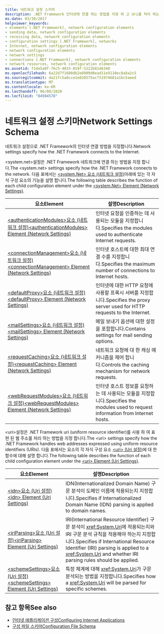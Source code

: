 ```yaml
---
title: 네트워크 설정 스키마
description: .NET Framework 인터넷에 연결 하는 방법을 지정 하 고 Uri를 처리 하는 방법을 지정 하는 네트워크 설정에 대 한 스키마에 대해 알아봅니다.
ms.date: 03/30/2017
helpviewer_keywords:
- elements [.NET Framework], network configuration elements
- sending data, network configuration elements
- receiving data, network configuration elements
- configuration settings [.NET Framework], networks
- Internet, network configuration elements
- network configuration elements
- network settings
- connections [.NET Framework], network configuration elements
- network resources, network configuration elements
ms.assetid: f1de5a0f-76c5-4833-819f-5222b8146340
ms.openlocfilehash: 6a22d7f1608db2e8909d0ead11e9110ec8a8a2c5
ms.sourcegitcommit: da21fc5a8cce1e028575acf31974681a1bc5aeed
ms.translationtype: MT
ms.contentlocale: ko-KR
ms.lasthandoff: 06/08/2020
ms.locfileid: "84504578"
---
```

# <a name="network-settings-schema"></a><span data-ttu-id="fb0d7-103">네트워크 설정 스키마</span><span class="sxs-lookup"><span data-stu-id="fb0d7-103">Network Settings Schema</span></span>
<span data-ttu-id="fb0d7-104">네트워크 설정으로 .NET Framework의 인터넷 연결 방법을 지정합니다.</span><span class="sxs-lookup"><span data-stu-id="fb0d7-104">Network settings specify how the .NET Framework connects to the Internet.</span></span>

<span data-ttu-id="fb0d7-105">\<system.net>설정은 .NET Framework 네트워크에 연결 하는 방법을 지정 합니다.</span><span class="sxs-lookup"><span data-stu-id="fb0d7-105">The \<system.net> settings specify how the .NET Framework connects to the network.</span></span> <span data-ttu-id="fb0d7-106">다음 표에서는 [ \<system.Net> 요소 (네트워크 설정)](system-net-element-network-settings.md)아래에 있는 각 자식 구성 요소의 기능을 설명 합니다.</span><span class="sxs-lookup"><span data-stu-id="fb0d7-106">The following table describes the function of each child configuration element under the [\<system.Net> Element (Network Settings)](system-net-element-network-settings.md).</span></span>  
  
|<span data-ttu-id="fb0d7-107">요소</span><span class="sxs-lookup"><span data-stu-id="fb0d7-107">Element</span></span>|<span data-ttu-id="fb0d7-108">설명</span><span class="sxs-lookup"><span data-stu-id="fb0d7-108">Description</span></span>|  
|-------------|-----------------|  
|[<span data-ttu-id="fb0d7-109">\<authenticationModules>요소 (네트워크 설정)</span><span class="sxs-lookup"><span data-stu-id="fb0d7-109">\<authenticationModules> Element (Network Settings)</span></span>](authenticationmodules-element-network-settings.md)|<span data-ttu-id="fb0d7-110">인터넷 요청을 인증하는 데 사용되는 모듈을 지정합니다.</span><span class="sxs-lookup"><span data-stu-id="fb0d7-110">Specifies the modules used to authenticate Internet requests.</span></span>|  
|[<span data-ttu-id="fb0d7-111">\<connectionManagement>요소 (네트워크 설정)</span><span class="sxs-lookup"><span data-stu-id="fb0d7-111">\<connectionManagement> Element (Network Settings)</span></span>](connectionmanagement-element-network-settings.md)|<span data-ttu-id="fb0d7-112">인터넷 호스트에 대한 최대 연결 수를 지정합니다.</span><span class="sxs-lookup"><span data-stu-id="fb0d7-112">Specifies the maximum number of connections to Internet hosts.</span></span>|  
|[<span data-ttu-id="fb0d7-113">\<defaultProxy>요소 (네트워크 설정)</span><span class="sxs-lookup"><span data-stu-id="fb0d7-113">\<defaultProxy> Element (Network Settings)</span></span>](defaultproxy-element-network-settings.md)|<span data-ttu-id="fb0d7-114">인터넷에 대한 HTTP 요청에 사용할 프록시 서버를 지정합니다.</span><span class="sxs-lookup"><span data-stu-id="fb0d7-114">Specifies the proxy server used for HTTP requests to the Internet.</span></span>|  
|[<span data-ttu-id="fb0d7-115">\<mailSettings>요소 (네트워크 설정)</span><span class="sxs-lookup"><span data-stu-id="fb0d7-115">\<mailSettings> Element (Network Settings)</span></span>](mailsettings-element-network-settings.md)|<span data-ttu-id="fb0d7-116">메일 보내기 옵션에 대한 설정을 포함합니다.</span><span class="sxs-lookup"><span data-stu-id="fb0d7-116">Contains settings for mail sending options.</span></span>|  
|[<span data-ttu-id="fb0d7-117">\<requestCaching>요소 (네트워크 설정)</span><span class="sxs-lookup"><span data-stu-id="fb0d7-117">\<requestCaching> Element (Network Settings)</span></span>](requestcaching-element-network-settings.md)|<span data-ttu-id="fb0d7-118">네트워크 요청에 대 한 캐싱 메커니즘을 제어 합니다.</span><span class="sxs-lookup"><span data-stu-id="fb0d7-118">Controls the caching mechanism for network requests.</span></span>|  
|[<span data-ttu-id="fb0d7-119">\<webRequestModules>요소 (네트워크 설정)</span><span class="sxs-lookup"><span data-stu-id="fb0d7-119">\<webRequestModules> Element (Network Settings)</span></span>](webrequestmodules-element-network-settings.md)|<span data-ttu-id="fb0d7-120">인터넷 호스트 정보를 요청하는 데 사용되는 모듈을 지정합니다.</span><span class="sxs-lookup"><span data-stu-id="fb0d7-120">Specifies the modules used to request information from Internet hosts.</span></span>|  
  
<span data-ttu-id="fb0d7-121">\<uri>설정은 .NET Framework uri (uniform resource identifier)를 사용 하 여 표현 된 웹 주소를 처리 하는 방법을 지정 합니다.</span><span class="sxs-lookup"><span data-stu-id="fb0d7-121">The \<uri> settings specify how the .NET Framework handles web addresses expressed using uniform resource identifiers (URIs).</span></span> <span data-ttu-id="fb0d7-122">다음 표에서는 요소의 각 자식 구성 요소 [ \<uri> (Uri 설정)](uri-element-uri-settings.md)에 대 한 함수에 대해 설명 합니다.</span><span class="sxs-lookup"><span data-stu-id="fb0d7-122">The following table describes the function of each child configuration element under the [\<uri> Element (Uri Settings)](uri-element-uri-settings.md).</span></span>  
  
|<span data-ttu-id="fb0d7-123">요소</span><span class="sxs-lookup"><span data-stu-id="fb0d7-123">Element</span></span>|<span data-ttu-id="fb0d7-124">설명</span><span class="sxs-lookup"><span data-stu-id="fb0d7-124">Description</span></span>|  
|-------------|-----------------|  
|[<span data-ttu-id="fb0d7-125">\<idn>요소 (Uri 설정)</span><span class="sxs-lookup"><span data-stu-id="fb0d7-125">\<idn> Element (Uri Settings)</span></span>](idn-element-uri-settings.md)|<span data-ttu-id="fb0d7-126">IDN(Internationalized Domain Name) 구문 분석이 도메인 이름에 적용되는지 지정합니다.</span><span class="sxs-lookup"><span data-stu-id="fb0d7-126">Specifies if Internationalized Domain Name (IDN) parsing is applied to domain names.</span></span>|  
|[<span data-ttu-id="fb0d7-127">\<iriParsing>요소 (Uri 설정)</span><span class="sxs-lookup"><span data-stu-id="fb0d7-127">\<iriParsing> Element (Uri Settings)</span></span>](iriparsing-element-uri-settings.md)|<span data-ttu-id="fb0d7-128">IRI(International Resource Identifier) 구문 분석이 <xref:System.Uri>에 적용되는지와 IRI 구문 분석 규칙을 적용해야 하는지 지정합니다.</span><span class="sxs-lookup"><span data-stu-id="fb0d7-128">Specifies if International Resource Identifier (IRI) parsing is applied to a <xref:System.Uri> and whether IRI parsing rules should be applied.</span></span>|  
|[<span data-ttu-id="fb0d7-129">\<schemeSettings>요소 (Uri 설정)</span><span class="sxs-lookup"><span data-stu-id="fb0d7-129">\<schemeSettings> Element (Uri Settings)</span></span>](schemesettings-element-uri-settings.md)|<span data-ttu-id="fb0d7-130">특정 체계에 대해 <xref:System.Uri>가 구문 분석되는 방법을 지정합니다.</span><span class="sxs-lookup"><span data-stu-id="fb0d7-130">Specifies how a <xref:System.Uri> will be parsed for specific schemes.</span></span>|  
  
## <a name="see-also"></a><span data-ttu-id="fb0d7-131">참고 항목</span><span class="sxs-lookup"><span data-stu-id="fb0d7-131">See also</span></span>

- [<span data-ttu-id="fb0d7-132">인터넷 애플리케이션 구성</span><span class="sxs-lookup"><span data-stu-id="fb0d7-132">Configuring Internet Applications</span></span>](../../../network-programming/configuring-internet-applications.md)
- [<span data-ttu-id="fb0d7-133">구성 파일 스키마</span><span class="sxs-lookup"><span data-stu-id="fb0d7-133">Configuration File Schema</span></span>](../index.md)
